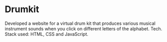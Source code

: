 # Drumkit
Developed a website for a virtual drum kit that produces various musical instrument sounds when you click on different letters of the alphabet. Tech. Stack used: HTML, CSS and JavaScript.
